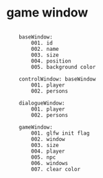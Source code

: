 # game window

<pre><code>
    baseWindow:
        001. id
        002. name
        003. size
        004. position
        005. background color

    controlWindow: baseWindow
        001. player
        002. persons

    dialogueWindow:
        001. player
        002. persons

    gameWindow:
        001. glfw init flag
        002. window
        003. size
        004. player
        005. npc
        006. windows
        007. clear color

</code></pre>